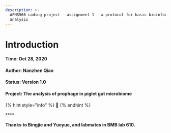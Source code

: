```yaml
---
description: >-
  AFNS566 coding project - assignment 1 - a protocol for basic bioinformatic
  analysis
---
```


# Introduction

#### Time: Oct 28, 2020

#### Author: Nanzhen Qiao

#### Status: Version 1.0

#### Project: The analysis of prophage in piglet gut microbiome





{% hint style="info" %}
 💪 
{% endhint %}

\*\*\*\*

**Thanks to Bingjie and Yueyue, and labmates in BMB lab 610.**

